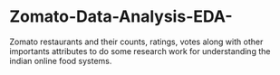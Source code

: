 # Zomato-Data-Analysis-EDA-
Zomato restaurants and their counts, ratings, votes along with other importants attributes to do some research work for understanding the indian online food systems.
